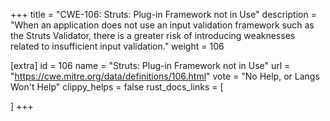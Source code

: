 +++
title = "CWE-106: Struts: Plug-in Framework not in Use"
description	= "When an application does not use an input validation framework such as the Struts Validator, there is a greater risk of introducing weaknesses related to insufficient input validation."
weight = 106

[extra]
id = 106
name = "Struts: Plug-in Framework not in Use"
url = "https://cwe.mitre.org/data/definitions/106.html"
vote = "No Help, or Langs Won't Help"
clippy_helps = false
rust_docs_links = [
	
]
+++

